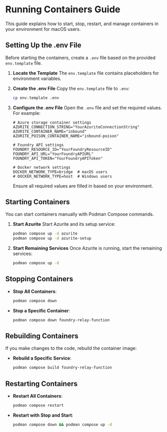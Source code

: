 # Running Containers Guide

This guide explains how to start, stop, restart, and manage containers in your environment for macOS users.

## Setting Up the .env File

Before starting the containers, create a `.env` file based on the provided `env.template` file.

1. **Locate the Template**
   The `env.template` file contains placeholders for environment variables.

2. **Create the .env File**
   Copy the `env.template` file to `.env`:

   ```bash
   cp env.template .env
   ```

3. **Configure the .env File**
   Open the `.env` file and set the required values. For example:

   ```env
   # Azure storage container settings
   AZURITE_CONNECTION_STRING="YourAzuriteConnectionString"
   AZURITE_CONTAINER_NAME="inbound"
   AZURITE_POISON_CONTAINER_NAME="inbound-poison"

   # Foundry API settings
   FOUNDRY_RESOURCE_ID="YourFoundryResourceID"
   FOUNDRY_API_URL="YourFoundryAPIURL"
   FOUNDRY_API_TOKEN="YourFoundryAPIToken"

   # Docker network settings
   DOCKER_NETWORK_TYPE=bridge  # macOS users
   # DOCKER_NETWORK_TYPE=host  # Windows users
   ```

   Ensure all required values are filled in based on your environment.

## Starting Containers

You can start containers manually with Podman Compose commands.

1. **Start Azurite**
   Start Azurite and its setup service:

   ```bash
   podman compose up -d azurite
   podman compose up -d azurite-setup
   ```

2. **Start Remaining Services**
   Once Azurite is running, start the remaining services:

   ```bash
   podman compose up -d
   ```

## Stopping Containers

- **Stop All Containers**:

  ```bash
  podman compose down
  ```

- **Stop a Specific Container**:

  ```bash
  podman compose down foundry-relay-function
  ```

## Rebuilding Containers

If you make changes to the code, rebuild the container image:

- **Rebuild a Specific Service**:

  ```bash
  podman compose build foundry-relay-function
  ```

## Restarting Containers

- **Restart All Containers**:

  ```bash
  podman compose restart
  ```

- **Restart with Stop and Start**:

  ```bash
  podman compose down && podman compose up -d
  ```
